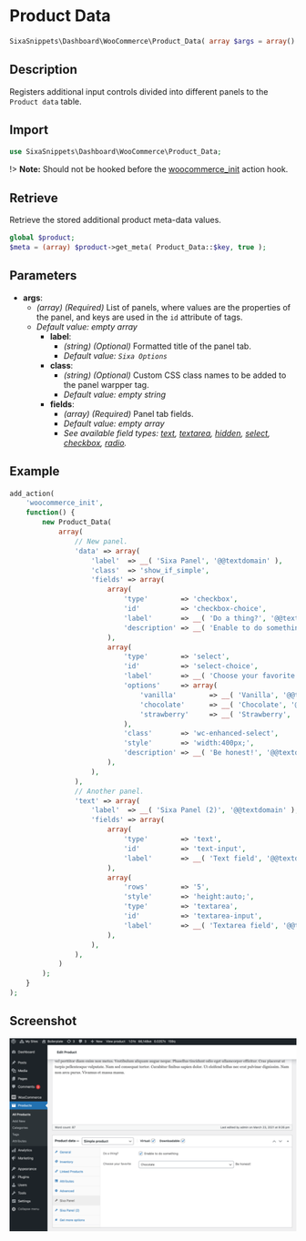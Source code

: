 # Product Data

```php
SixaSnippets\Dashboard\WooCommerce\Product_Data( array $args = array() );
```

## Description

Registers additional input controls divided into different panels to the `Product data` table.

## Import

```php 
use SixaSnippets\Dashboard\WooCommerce\Product_Data;
```

!> **Note:** Should not be hooked before the [woocommerce_init](http://hookr.io/actions/woocommerce_init/) action hook.

## Retrieve

Retrieve the stored additional product meta-data values.

```php
global $product;
$meta = (array) $product->get_meta( Product_Data::$key, true );
```

## Parameters

- **args**:
	- *(array) (Required)* List of panels, where values are the properties of the panel, and keys are used in the `id` attribute of tags.
	- *Default value: empty array*
		- **label**:
			- *(string) (Optional)* Formatted title of the panel tab.
			- *Default value: `Sixa Options`*
		- **class**:
        	- *(string) (Optional)* Custom CSS class names to be added to the panel warpper tag.
        	- *Default value: empty string*
		- **fields**:
			- *(array) (Required)* Panel tab fields.
			- *Default value: empty array*
			- *See available field types: [text](dashboard/fields/text-field.md), [textarea](dashboard/fields/textarea-field.md), [hidden](dashboard/fields/hidden-field.md), [select](dashboard/fields/select-field.md), [checkbox](dashboard/fields/checkbox-field.md), [radio](dashboard/fields/radio-field.md).*

## Example

```php
add_action(
	'woocommerce_init',
	function() {
		new Product_Data(
			array(
				// New panel.
				'data' => array(
					'label'  => __( 'Sixa Panel', '@@textdomain' ),
					'class'  => 'show_if_simple',
					'fields' => array(
						array(
							'type'        => 'checkbox',
							'id'          => 'checkbox-choice',
							'label'       => __( 'Do a thing?', '@@textdomain' ),
							'description' => __( 'Enable to do something', '@@textdomain' ),
						),
						array(
							'type'        => 'select',
							'id'          => 'select-choice',
							'label'       => __( 'Choose your favorite', '@@textdomain' ),
							'options'     => array(
								'vanilla'        => __( 'Vanilla', '@@textdomain' ),
								'chocolate'      => __( 'Chocolate', '@@textdomain' ),
								'strawberry'     => __( 'Strawberry', '@@textdomain' ),
							),
							'class'       => 'wc-enhanced-select',
							'style'       => 'width:400px;',
							'description' => __( 'Be honest!', '@@textdomain' ),
						),
					),
				),
				// Another panel.
				'text' => array(
					'label'  => __( 'Sixa Panel (2)', '@@textdomain' ),
					'fields' => array(
						array(
							'type'        => 'text',
							'id'          => 'text-input',
							'label'       => __( 'Text field', '@@textdomain' ),
						),
						array(
							'rows'        => '5',
							'style'       => 'height:auto;',
							'type'        => 'textarea',
							'id'          => 'textarea-input',
							'label'       => __( 'Textarea field', '@@textdomain' ),
						),
					),
				),
			)
		);
	}
);
```

## Screenshot

![](../../assets/product-data.png ':size=30%')